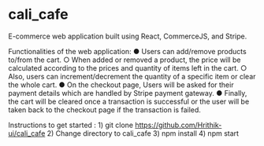 # cali_cafe
E-commerce web application built using React, CommerceJS, and Stripe.

Functionalities of the web application:
      ● Users can add/remove products to/from the cart.
      ○ When added or removed a product, the price will be calculated according to the prices and
      quantity of items left in the cart.
      ○ Also, users can increment/decrement the quantity of a specific item or clear the whole
      cart.
      ● On the checkout page, Users will be asked for their payment details which are handled by Stripe
      payment gateway.
      ● Finally, the cart will be cleared once a transaction is successful or the user will be taken back to
      the checkout page if the transaction is failed.

Instructions to get started : 
      1) git clone https://github.com/Hrithik-ui/cali_cafe
      2) Change directory to cali_cafe
      3) npm install
      4) npm start
